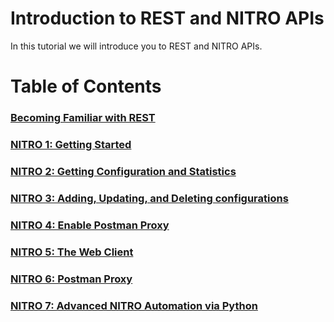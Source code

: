 # Introduction to REST and NITRO APIs
In this tutorial we will introduce you to REST and NITRO APIs.

# Table of Contents
### [Becoming Familiar with REST](./rest/)
### [NITRO 1: Getting Started](./nitro-1-getting-started/)
### [NITRO 2: Getting Configuration and Statistics](./nitro-2-getting/)
### [NITRO 3: Adding, Updating, and Deleting configurations](./nitro-3-creating/)
### [NITRO 4: Enable Postman Proxy](./nitro-4-postman-proxy/)
### [NITRO 5: The Web Client](./nitro-5-web-client/)
### [NITRO 6: Postman Proxy](./nitro-6-postman-proxy-2/)
### [NITRO 7: Advanced NITRO Automation via Python](./nitro-7-python/)
